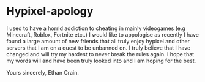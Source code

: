 # Hypixel-apology



I used to have a horrid addiction to cheating in mainly videogames (e.g Minecraft, Roblox, Fortnite etc..) 
I would like to appologise as recently I have found a large amount of new friends that all truly enjoy hypixel
and other servers that I am on a quest to be unbanned on. I truly believe that I have changed and will try my
hardest to never break the rules again. I hope that my words will and have been truly looked into and I am 
hoping for the best.

Yours sincerely, Ethan Crain.

